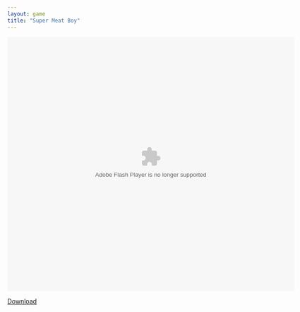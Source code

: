 ```yaml
---
layout: game
title: "Super Meat Boy"
---
```

<object width="100" height="100">
    <embed src="meatboymappack.swf" flashvars="" base="" quality="high" allowscriptaccess="always" allowfullscreen="true" bgcolor="" wmode="window" width="650" height="575" type="application/x-shockwave-flash" pluginspage="http://www.macromedia.com/go/getflashplayer">
</object>


<a href="meatboymappack.swf" download class="btn btn-outline-dark">Download</a>
